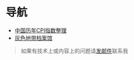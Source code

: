 # 导航

- [中国历年CPI指数整理](cpi)
- [灰色地带档案馆](10492)

> 如果有技术上或内容上的问题请[发邮件](http://mail.qq.com/cgi-bin/qm_share?t=qm_mailme&email=creeperwater@qq.com "creeperwater@qq.com")联系我
>
